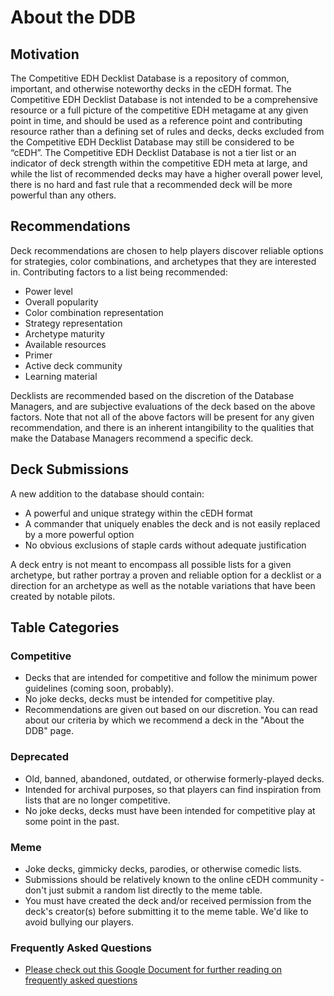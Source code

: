 # About the DDB
## Motivation
The Competitive EDH Decklist Database is a repository of common, important, and otherwise noteworthy decks in the cEDH format. The Competitive EDH Decklist Database is not intended to be a comprehensive resource or a full picture of the competitive EDH metagame at any given point in time, and should be used as a reference point and contributing resource rather than a defining set of rules and decks, decks excluded from the Competitive EDH Decklist Database may still be considered to be “cEDH”.
The Competitive EDH Decklist Database is not a tier list or an indicator of deck strength within the competitive EDH meta at large, and while the list of recommended decks may have a higher overall power level, there is no hard and fast rule that a recommended deck will be more powerful than any others.

## Recommendations
Deck recommendations are chosen to help players discover reliable options for strategies, color combinations, and archetypes that they are interested in.
Contributing factors to a list being recommended:
- Power level
- Overall popularity
- Color combination representation
- Strategy representation
- Archetype maturity
- Available resources 
- Primer
- Active deck community
- Learning material


Decklists are recommended based on the discretion of the Database Managers, and are subjective evaluations of the deck based on the above factors. Note that not all of the above factors will be present for any given recommendation, and there is an inherent intangibility to the qualities that make the Database Managers recommend a specific deck.

## Deck Submissions
A new addition to the database should contain:
- A powerful and unique strategy within the cEDH format
- A commander that uniquely enables the deck and is not easily replaced by a more powerful option
- No obvious exclusions of staple cards without adequate justification

A deck entry is not meant to encompass all possible lists for a given archetype, but rather portray a proven and reliable option for a decklist or a direction for an archetype as well as the notable variations that have been created by notable pilots.


## Table Categories
### Competitive
- Decks that are intended for competitive and follow the minimum power guidelines (coming soon, probably).
- No joke decks, decks must be intended for competitive play.
- Recommendations are given out based on our discretion. You can read about our criteria by which we recommend a deck in the "About the DDB" page.  
  
### Deprecated
- Old, banned, abandoned, outdated, or otherwise formerly-played decks.
- Intended for archival purposes, so that players can find inspiration from lists that are no longer competitive.
- No joke decks, decks must have been intended for competitive play at some point in the past.  
  
### Meme
- Joke decks, gimmicky decks, parodies, or otherwise comedic lists.
- Submissions should be relatively known to the online cEDH community - don't just submit a random list directly to the meme table.
- You must have created the deck and/or received permission from the deck's creator(s) before submitting it to the meme table. We'd like to avoid bullying our players.

### Frequently Asked Questions
- [Please check out this Google Document for further reading on frequently asked questions](https://docs.google.com/document/d/14AmpkuN2-YUcyU3xpyEurGMde_0aMbfQ5PMbLGOqkF4/edit)